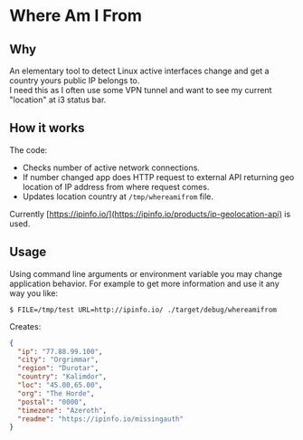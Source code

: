 # Where Am I From

## Why

An elementary tool to detect Linux active interfaces change and get a country yours public IP belongs to.  
I need this as I often use some VPN tunnel and want to see my current "location" at i3 status bar.

## How it works

The code:
- Checks number of active network connections.
- If number changed app does HTTP request to external API returning geo location of IP address from where request comes.
- Updates location country at `/tmp/whereamifrom` file.

Currently [https://ipinfo.io/](https://ipinfo.io/products/ip-geolocation-api) is used.

## Usage

Using command line arguments or environment variable you may change application behavior. For example to get more information and use it any way you like:
```shell
$ FILE=/tmp/test URL=http://ipinfo.io/ ./target/debug/whereamifrom
```
Creates:
```json
{
  "ip": "77.88.99.100",
  "city": "Orgrimmar",
  "region": "Durotar",
  "country": "Kalimdor",
  "loc": "45.00,65.00",
  "org": "The Horde",
  "postal": "0000",
  "timezone": "Azeroth",
  "readme": "https://ipinfo.io/missingauth"
}
```
